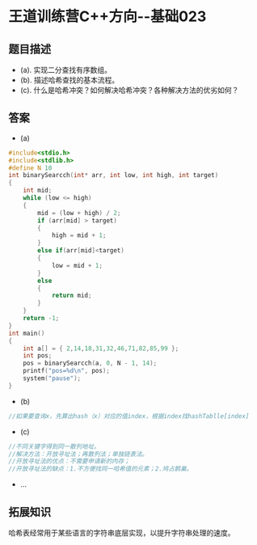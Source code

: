 # 王道训练营C++方向--基础023

## 题目描述

- (a). 实现二分查找有序数组。
- (b). 描述哈希查找的基本流程。
- (c). 什么是哈希冲突？如何解决哈希冲突？各种解决方法的优劣如何？

## 答案

- (a)

```c
#include<stdio.h>
#include<stdlib.h>
#define N 10
int binarySearcch(int* arr, int low, int high, int target)
{
	int mid;
	while (low <= high)
	{
		mid = (low + high) / 2;
		if (arr[mid] > target)
		{
			high = mid + 1;
		}
		else if(arr[mid]<target)
		{
			low = mid + 1;
		}
		else
		{
			return mid;
		}
	}
	return -1;
}
int main()
{
	int a[] = { 2,14,18,31,32,46,71,82,85,99 };
	int pos;
	pos = binarySearcch(a, 0, N - 1, 14);
	printf("pos=%d\n", pos);
	system("pause");
}
```

- (b)

```c
//如果要查询x，先算出hash（x）对应的值index，根据index找hashTablle[index]
```

- (c)

```c
//不同关键字得到同一散列地址。
//解决方法：开放寻址法；再散列法；单独链表法。
//开放寻址法的优点：不需要申请新的内存；
//开放寻址法的缺点：1.不方便找同一哈希值的元素；2.鸠占鹊巢。
```

- ...

## 拓展知识

哈希表经常用于某些语言的字符串底层实现，以提升字符串处理的速度。
